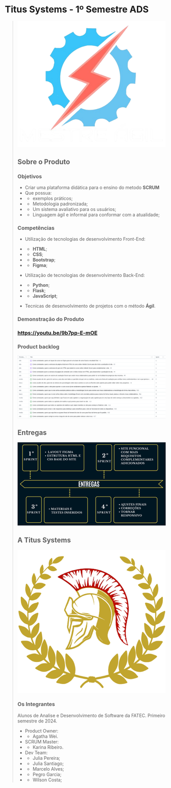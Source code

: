 # Titus Systems - 1º Semestre ADS

> ![Product logo](https://github.com/Titus-System/1Semestre-ADS/raw/main/docs/images/logo.png)
>
> ## Sobre o Produto
>
> ### Objetivos
>
> - Criar uma plataforma didática para o ensino do metodo **SCRUM**
> - Que possua:
> - - exemplos práticos;
> - - Metodologia padronizada;
> - - Um sistema avaliativo para os usuários;
> - - Linguagem ágil e informal para conformar com a atualidade;
>
> ### Competências
>
> - Utilização de tecnologias de desenvolvimento Front-End:
> - - **HTML**;
> - - **CSS**;
> - - **Bootstrap**;
> - - **Figma**;
>
> - Utilização de tecnologias de desenvolvimento Back-End:
> - - **Python**;
> - - **Flask**;
> - - **JavaScript**;
>
> - Tecnicas de desenvolvimento de projetos com o método **Ágil**.
>
> ### Demonstração do Produto
>
> ### https://youtu.be/9b7pp-E-mOE
>
> ### Product backlog
>
> ![backlog print](https://github.com/Titus-System/1Semestre-ADS/raw/main/docs/images/Backlog_do_Produto.png)
>
> ## Entregas
>
> ![Entregas por sprint](https://github.com/Titus-System/1Semestre-ADS/raw/main/docs/images/imagem-entregas-por-sprint.png)
>
> ## A Titus Systems
>
> ![Business logo](https://github.com/Titus-System/1Semestre-ADS/raw/main/docs/images/logo_empresa.png)
>
> ### Os Integrantes
>
> Alunos de Analise e Desenvolvimento de Software da FATEC. Primeiro semestre de 2024.
>
> - Product Owner:
> - - Agatha Wei.
> - SCRUM Master:
> - - Karina Ribeiro.
> - Dev Team:
> - - Julia Pereira;
> - - Julia Santiago;
> - - Marcelo Alves;
> - - Pegro Garcia;
> - - Wilson Costa;
>